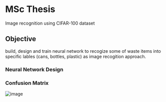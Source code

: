 # MSc Thesis
Image recognition using CIFAR-100 dataset

## Objective
build, design and train neural network to recogize some of waste items into specific lables (cans, bottles, plastic) as image recogition approach.

### Neural Network Design

### Confusion Matrix 
![image](https://user-images.githubusercontent.com/13302708/60401112-0e05f700-9b7d-11e9-91fb-8d33a3ee2744.png)
